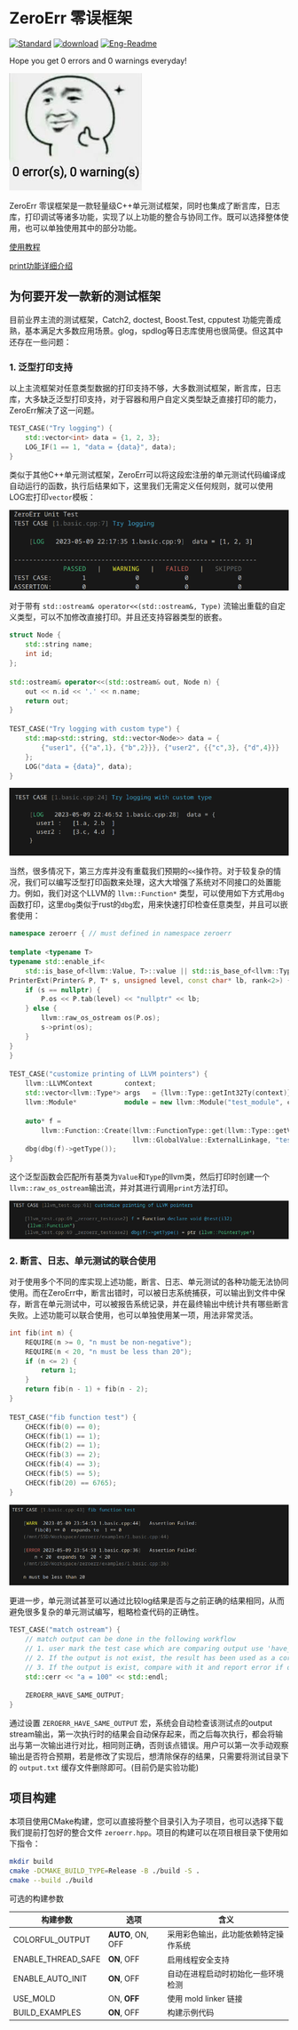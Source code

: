 # ZeroErr 零误框架

[![Standard](https://img.shields.io/badge/C%2B%2B-11%2F14%2F17%2F20-blue)](https://en.wikipedia.org/wiki/C%2B%2B#Standardization) [![download](https://img.shields.io/badge/-Download-brightgreen)](https://raw.githubusercontent.com/sunxfancy/zeroerr/master/zeroerr.hpp) [![Eng-Readme](https://img.shields.io/badge/English-Readme-blue)](./Readme.en.md)


Hope you get 0 errors and 0 warnings everyday!

![](./doc/fig/zeroerr.jpg)


ZeroErr 零误框架是一款轻量级C++单元测试框架，同时也集成了断言库，日志库，打印调试等诸多功能，实现了以上功能的整合与协同工作。既可以选择整体使用，也可以单独使用其中的部分功能。

[使用教程](./doc/tutorial.md)

[print功能详细介绍](./doc/print.md)


## 为何要开发一款新的测试框架

目前业界主流的测试框架，Catch2, doctest, Boost.Test, cpputest 功能完善成熟，基本满足大多数应用场景。glog，spdlog等日志库使用也很简便。但这其中还存在一些问题：


### 1. 泛型打印支持

以上主流框架对任意类型数据的打印支持不够，大多数测试框架，断言库，日志库，大多缺乏泛型打印支持，对于容器和用户自定义类型缺乏直接打印的能力，ZeroErr解决了这一问题。

```c++
TEST_CASE("Try logging") {
    std::vector<int> data = {1, 2, 3};
    LOG_IF(1 == 1, "data = {data}", data);
}
```

类似于其他C++单元测试框架，ZeroErr可以将这段宏注册的单元测试代码编译成自动运行的函数，执行后结果如下，这里我们无需定义任何规则，就可以使用LOG宏打印`vector`模板：


![case1](doc/fig/case1.png)


对于带有 `std::ostream& operator<<(std::ostream&, Type)` 流输出重载的自定义类型，可以不加修改直接打印。并且还支持容器类型的嵌套。

```c++
struct Node {
    std::string name;
    int id;
};

std::ostream& operator<<(std::ostream& out, Node n) {
    out << n.id << '.' << n.name;
    return out;
}

TEST_CASE("Try logging with custom type") {
    std::map<std::string, std::vector<Node>> data = {
        {"user1", {{"a",1}, {"b",2}}}, {"user2", {{"c",3}, {"d",4}}}
    };
    LOG("data = {data}", data);
}
```

![case2](doc/fig/case2.png)


当然，很多情况下，第三方库并没有重载我们预期的`<<`操作符。对于较复杂的情况，我们可以编写泛型打印函数来处理，这大大增强了系统对不同接口的处置能力。例如，我们对这个LLVM的 `llvm::Function*` 类型，可以使用如下方式用`dbg`函数打印，这里`dbg`类似于rust的`dbg`宏，用来快速打印检查任意类型，并且可以嵌套使用：

```c++
namespace zeroerr { // must defined in namespace zeroerr

template <typename T>
typename std::enable_if<
    std::is_base_of<llvm::Value, T>::value || std::is_base_of<llvm::Type, T>::value, void>::type
PrinterExt(Printer& P, T* s, unsigned level, const char* lb, rank<2>) {
    if (s == nullptr) {
        P.os << P.tab(level) << "nullptr" << lb;
    } else {
        llvm::raw_os_ostream os(P.os);
        s->print(os);
    }
}
}

TEST_CASE("customize printing of LLVM pointers") {
    llvm::LLVMContext        context;
    std::vector<llvm::Type*> args   = {llvm::Type::getInt32Ty(context)};
    llvm::Module*            module = new llvm::Module("test_module", context);

    auto* f =
        llvm::Function::Create(llvm::FunctionType::get(llvm::Type::getVoidTy(context), args, false),
                               llvm::GlobalValue::ExternalLinkage, "test", module);
    dbg(dbg(f)->getType());
}
```

这个泛型函数会匹配所有基类为`Value`和`Type`的llvm类，然后打印时创建一个`llvm::raw_os_ostream`输出流，并对其进行调用`print`方法打印。

![case3-llvm](./doc/fig/case3.png)

### 2. 断言、日志、单元测试的联合使用

对于使用多个不同的库实现上述功能，断言、日志、单元测试的各种功能无法协同使用。而在ZeroErr中，断言出错时，可以被日志系统捕获，可以输出到文件中保存，断言在单元测试中，可以被报告系统记录，并在最终输出中统计共有哪些断言失败。上述功能可以联合使用，也可以单独使用某一项，用法非常灵活。

```c++
int fib(int n) {
    REQUIRE(n >= 0, "n must be non-negative");
    REQUIRE(n < 20, "n must be less than 20");
    if (n <= 2) {
        return 1;
    }
    return fib(n - 1) + fib(n - 2);
}

TEST_CASE("fib function test") {
    CHECK(fib(0) == 0);
    CHECK(fib(1) == 1);
    CHECK(fib(2) == 1);
    CHECK(fib(3) == 2);
    CHECK(fib(4) == 3);
    CHECK(fib(5) == 5);
    CHECK(fib(20) == 6765);
}
```

![joint1](doc/fig/joint1.png)


更进一步，单元测试甚至可以通过比较log结果是否与之前正确的结果相同，从而避免很多复杂的单元测试编写，粗略检查代码的正确性。


```c++
TEST_CASE("match ostream") {
    // match output can be done in the following workflow
    // 1. user mark the test case which are comparing output use 'have_same_output'
    // 2. If the output is not exist, the result has been used as a correct verifier.
    // 3. If the output is exist, compare with it and report error if output is not match.
    std::cerr << "a = 100" << std::endl;

    ZEROERR_HAVE_SAME_OUTPUT;
}
```
通过设置 `ZEROERR_HAVE_SAME_OUTPUT` 宏，系统会自动检查该测试点的output stream输出，第一次执行时的结果会自动保存起来，而之后每次执行，都会将输出与第一次输出进行对比，相同则正确，否则该点错误。用户可以第一次手动观察输出是否符合预期，若是修改了实现后，想清除保存的结果，只需要将测试目录下的 `output.txt` 缓存文件删除即可。(目前仍是实验功能)



## 项目构建

本项目使用CMake构建，您可以直接将整个目录引入为子项目，也可以选择下载我们提前打包好的整合文件 `zeroerr.hpp`。项目的构建可以在项目根目录下使用如下指令：

```sh
mkdir build
cmake -DCMAKE_BUILD_TYPE=Release -B ./build -S .
cmake --build ./build
```

可选的构建参数

| 构建参数           | 选项              | 含义                                 |
| ------------------ | ----------------- | ------------------------------------ |
| COLORFUL_OUTPUT    | **AUTO**, ON, OFF | 采用彩色输出，此功能依赖特定操作系统 |
| ENABLE_THREAD_SAFE | **ON**, OFF       | 启用线程安全支持                     |
| ENABLE_AUTO_INIT   | **ON**, OFF       | 自动在进程启动时初始化一些环境检测   |
| USE_MOLD           | ON, **OFF**       | 使用 mold linker 链接                |
| BUILD_EXAMPLES     | **ON**, OFF       | 构建示例代码                         |



